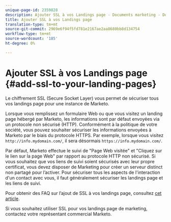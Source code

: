 ```yaml
---
unique-page-id: 2359828
description: Ajouter SSL à vos Landings page - Documents marketing - Documentation du produit
title: Ajouter SSL à vos Landings page
translation-type: tm+mt
source-git-commit: 2969e6f94f5fd781e2167ae2aa8680bb8d134754
workflow-type: tm+mt
source-wordcount: '185'
ht-degree: 0%

---
```



# Ajouter SSL à vos Landings page {#add-ssl-to-your-landing-pages}

Le chiffrement SSL (Secure Socket Layer) vous permet de sécuriser tous vos landings page pour une instance de Marketo.

Lorsque vous remplissez un formulaire Web ou que vous visitez un landing page hébergé par Marketo, les informations sont par défaut envoyées via un protocole non sécurisé (HTTP). Conformément à la politique de votre société, vous pouvez souhaiter sécuriser les informations envoyées à Marketo par le biais du protocole HTTPS. Par exemple, lorsque vous visitez `http://info.mydomain.com/`, il sera désormais `https://info.mydomain.com/`.

Par défaut, Marketo effectue le suivi de &quot;Page Web visitée&quot; et &quot;Cliquez sur le lien sur la page Web&quot; par rapport au protocole HTTP non sécurisé. Si vous souhaitez que vos liens de suivi soient sécurisés avec leur propre certificat, vous devez disposer de Marketing pour créer un serveur distinct non partagé pour l’activer. Pour sécuriser tous les aspects de l&#39;interaction d&#39;un contact avec vous, il faut généralement sécuriser les landings page et les liens de suivi.

Pour obtenir des FAQ sur l’ajout de SSL à vos landings page, consultez [cet article](https://nation.marketo.com/docs/DOC-5612).

Si vous souhaitez utiliser SSL pour vos landings page de marketing, contactez votre représentant commercial Marketo.
